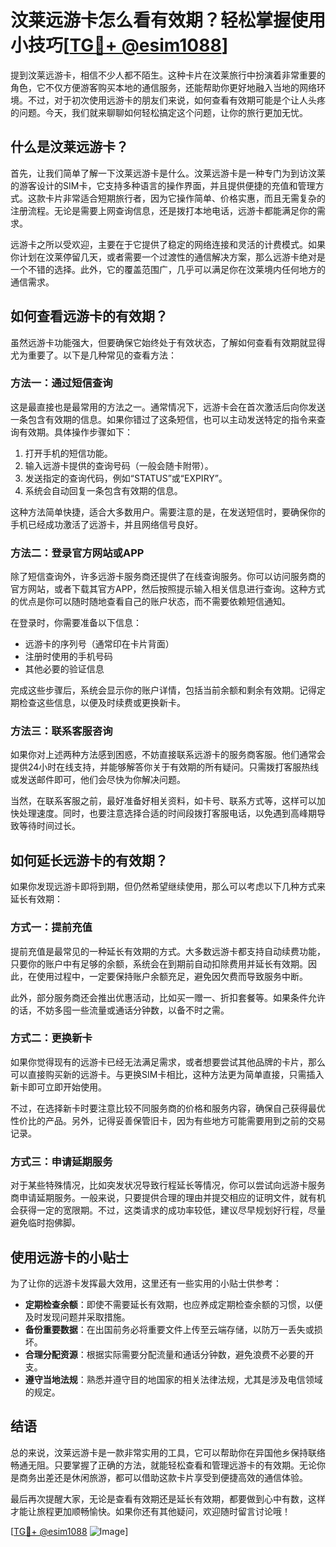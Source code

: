 # 汶莱远游卡怎么看有效期？轻松掌握使用小技巧[[TG💪+ @esim1088](https://t.me/s/esim1088)]

提到汶莱远游卡，相信不少人都不陌生。这种卡片在汶莱旅行中扮演着非常重要的角色，它不仅方便游客购买本地的通信服务，还能帮助你更好地融入当地的网络环境。不过，对于初次使用远游卡的朋友们来说，如何查看有效期可能是个让人头疼的问题。今天，我们就来聊聊如何轻松搞定这个问题，让你的旅行更加无忧。

## 什么是汶莱远游卡？

首先，让我们简单了解一下汶莱远游卡是什么。汶莱远游卡是一种专门为到访汶莱的游客设计的SIM卡，它支持多种语言的操作界面，并且提供便捷的充值和管理方式。这款卡片非常适合短期旅行者，因为它操作简单、价格实惠，而且无需复杂的注册流程。无论是需要上网查询信息，还是拨打本地电话，远游卡都能满足你的需求。

远游卡之所以受欢迎，主要在于它提供了稳定的网络连接和灵活的计费模式。如果你计划在汶莱停留几天，或者需要一个过渡性的通信解决方案，那么远游卡绝对是一个不错的选择。此外，它的覆盖范围广，几乎可以满足你在汶莱境内任何地方的通信需求。

## 如何查看远游卡的有效期？

虽然远游卡功能强大，但要确保它始终处于有效状态，了解如何查看有效期就显得尤为重要了。以下是几种常见的查看方法：

### 方法一：通过短信查询

这是最直接也是最常用的方法之一。通常情况下，远游卡会在首次激活后向你发送一条包含有效期的信息。如果你错过了这条短信，也可以主动发送特定的指令来查询有效期。具体操作步骤如下：

1. 打开手机的短信功能。
2. 输入远游卡提供的查询号码（一般会随卡附带）。
3. 发送指定的查询代码，例如“STATUS”或“EXPIRY”。
4. 系统会自动回复一条包含有效期的信息。

这种方法简单快捷，适合大多数用户。需要注意的是，在发送短信时，要确保你的手机已经成功激活了远游卡，并且网络信号良好。

### 方法二：登录官方网站或APP

除了短信查询外，许多远游卡服务商还提供了在线查询服务。你可以访问服务商的官方网站，或者下载其官方APP，然后按照提示输入相关信息进行查询。这种方式的优点是你可以随时随地查看自己的账户状态，而不需要依赖短信通知。

在登录时，你需要准备以下信息：
- 远游卡的序列号（通常印在卡片背面）
- 注册时使用的手机号码
- 其他必要的验证信息

完成这些步骤后，系统会显示你的账户详情，包括当前余额和剩余有效期。记得定期检查这些信息，以便及时续费或更换新卡。

### 方法三：联系客服咨询

如果你对上述两种方法感到困惑，不妨直接联系远游卡的服务商客服。他们通常会提供24小时在线支持，并能够解答你关于有效期的所有疑问。只需拨打客服热线或发送邮件即可，他们会尽快为你解决问题。

当然，在联系客服之前，最好准备好相关资料，如卡号、联系方式等，这样可以加快处理速度。同时，也要注意选择合适的时间段拨打客服电话，以免遇到高峰期导致等待时间过长。

## 如何延长远游卡的有效期？

如果你发现远游卡即将到期，但仍然希望继续使用，那么可以考虑以下几种方式来延长有效期：

### 方式一：提前充值

提前充值是最常见的一种延长有效期的方式。大多数远游卡都支持自动续费功能，只要你的账户中有足够的余额，系统会在到期前自动扣除费用并延长有效期。因此，在使用过程中，一定要保持账户余额充足，避免因欠费而导致服务中断。

此外，部分服务商还会推出优惠活动，比如买一赠一、折扣套餐等。如果条件允许的话，不妨多囤一些流量或通话分钟数，以备不时之需。

### 方式二：更换新卡

如果你觉得现有的远游卡已经无法满足需求，或者想要尝试其他品牌的卡片，那么可以直接购买新的远游卡。与更换SIM卡相比，这种方法更为简单直接，只需插入新卡即可立即开始使用。

不过，在选择新卡时要注意比较不同服务商的价格和服务内容，确保自己获得最优性价比的产品。另外，记得妥善保管旧卡，因为有些地方可能需要用到之前的交易记录。

### 方式三：申请延期服务

对于某些特殊情况，比如突发状况导致行程延长等情况，你可以尝试向远游卡服务商申请延期服务。一般来说，只要提供合理的理由并提交相应的证明文件，就有机会获得一定的宽限期。不过，这类请求的成功率较低，建议尽早规划好行程，尽量避免临时抱佛脚。

## 使用远游卡的小贴士

为了让你的远游卡发挥最大效用，这里还有一些实用的小贴士供参考：

- **定期检查余额**：即使不需要延长有效期，也应养成定期检查余额的习惯，以便及时发现问题并采取措施。
- **备份重要数据**：在出国前务必将重要文件上传至云端存储，以防万一丢失或损坏。
- **合理分配资源**：根据实际需要分配流量和通话分钟数，避免浪费不必要的开支。
- **遵守当地法规**：熟悉并遵守目的地国家的相关法律法规，尤其是涉及电信领域的规定。

## 结语

总的来说，汶莱远游卡是一款非常实用的工具，它可以帮助你在异国他乡保持联络畅通无阻。只要掌握了正确的方法，就能轻松查看和管理远游卡的有效期。无论你是商务出差还是休闲旅游，都可以借助这款卡片享受到便捷高效的通信体验。

最后再次提醒大家，无论是查看有效期还是延长有效期，都要做到心中有数，这样才能让旅程更加顺畅愉快。如果你还有其他疑问，欢迎随时留言讨论哦！

[[TG💪+ @esim1088](https://t.me/s/esim1088) ![Image](https://i.postimg.cc/4NQfJmqS/Snipaste-2025-05-13-00-14-12.png)]